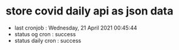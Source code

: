 # store covid daily api as json data

- last cronjob : Wednesday, 21 April 2021 00:45:44
- status og cron : success
- status daily cron : success
      
      